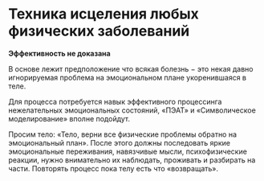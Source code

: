 # Техника исцеления любых физических заболеваний

__Эффективность не доказана__


В основе лежит предположение что всякая болезнь − это некая давно игнорируемая
проблема на эмоциональном плане укоренившаяся в теле. 


Для процесса потребуется навык эффективного процессинга нежелательных
эмоциональных состояний, «ПЭАТ» и «Символическое моделирование» вполне
подойдут.


Просим тело: «Тело, верни все физические проблемы обратно на эмоциональный план».
После этого должны последовать яркие эмоциональные переживания, навязчивые мысли,
психофизические реакции, нужно внимательно их наблюдать, проживать и разбирать на части.
Повторять процесс пока телу есть что «возвращать».
